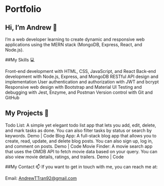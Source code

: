 # Portfolio
## Hi, I’m Andrew 👋
I’m a web developer learning to create dynamic and responsive web applications using the MERN stack (MongoDB, Express, React, and Node.js).

##My Skills 💻

Front-end development with HTML, CSS, JavaScript, and React
Back-end development with Node.js, Express, and MongoDB
RESTful API design and implementation
User authentication and authorization with JWT and bcrypt
Responsive web design with Bootstrap and Material UI
Testing and debugging with Jest, Enzyme, and Postman
Version control with Git and GitHub


## My Projects 🚀

Todo List: A simple yet elegant todo list app that lets you add, edit, delete, and mark tasks as done. You can also filter tasks by status or search by keywords. Demo | Code
Blog App: A full-stack blog app that allows you to create, read, update, and delete blog posts. You can also sign up, log in, and comment on posts. Demo | Code
Movie Finder: A movie search app that uses the OMDB API to fetch movie data based on your query. You can also view movie details, ratings, and trailers. Demo | Code


##My Contact 📫
If you want to get in touch with me, you can reach me at:

Email: AndrewTTran92@gmail.com
